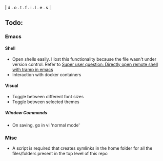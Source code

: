 | d . o . t . f . i . l . e . s | 

## Todo:

### Emacs

#### Shell
- Open shells easily. I lost this functionality because the file wasn't under version control.
  Refer to [Super user question: Directly open remote shell with tramp in emacs](http://superuser.com/a/905060/413325)
- Interaction with docker containers

#### Visual
- Toggle between different font sizes
- Toggle between selected themes

##### Window Commands
- On saving, go in vi 'normal mode'

### Misc
- A script is required that creates symlinks in the home folder for all the files/folders present in the top level of this repo

